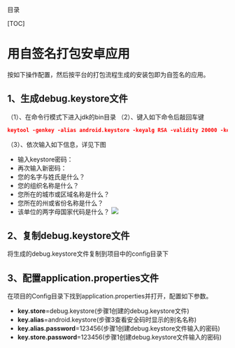 目录

[TOC]

# 用自签名打包安卓应用
按如下操作配置，然后按平台的打包流程生成的安装包即为自签名的应用。

## 1、生成debug.keystore文件

（1）、在命令行模式下进入jdk的bin目录
（2）、键入如下命令后敲回车键
```json
keytool -genkey -alias android.keystore -keyalg RSA -validity 20000 -keystore debug.keystore
```
（3）、依次输入如下信息，详见下图
- 输入keystore密码：
- 再次输入新密码：
- 您的名字与姓氏是什么？
- 您的组织名称是什么？
- 您所在的城市或区域名称是什么？
- 您所在的州或省份名称是什么？
- 该单位的两字母国家代码是什么？
![](http://mobile.yyuap.com/UAPMobile/UEditor/jsp/upload/image/20150318/1426642662622072896.jpg)

## 2、复制debug.keystore文件
将生成的debug.keystore文件复制到项目中的config目录下

## 3、配置application.properties文件
在项目的Config目录下找到application.properties并打开，配置如下参数。

- **key.store**=debug.keystore(步骤1创建的debug.keystore文件)
- **key.alias**=android.keystore(步骤3查看安全码时显示的别名名称)
- **key.alias.password**=123456(步骤1创建debug.keystore文件输入的密码)
- **key.store.password**=123456(步骤1创建debug.keystore文件输入的密码)
